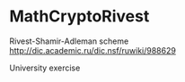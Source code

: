 MathCryptoRivest
================

Rivest-Shamir-Adleman scheme
http://dic.academic.ru/dic.nsf/ruwiki/988629

University exercise
